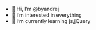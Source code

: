 - 👋 Hi, I’m @byandrej
- 👀 I’m interested in everything
- 🌱 I’m currently learning js,jQuery

<!---
byandrej/byandrej is a ✨ special ✨ repository because its `README.md` (this file) appears on your GitHub profile.
You can click the Preview link to take a look at your changes.
--->
